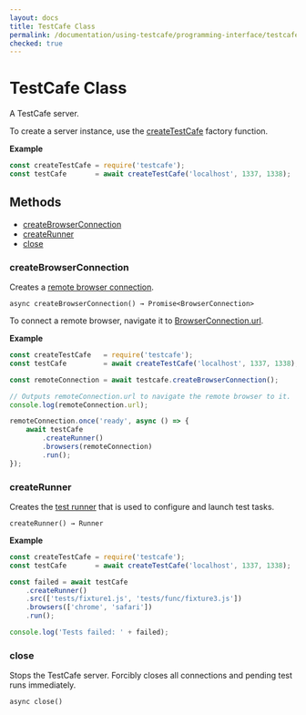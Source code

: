 ```yaml
---
layout: docs
title: TestCafe Class
permalink: /documentation/using-testcafe/programming-interface/testcafe.html
checked: true
---
```

# TestCafe Class

A TestCafe server.

To create a server instance, use the [createTestCafe](createtestcafe.md) factory function.

**Example**

```js
const createTestCafe = require('testcafe');
const testCafe       = await createTestCafe('localhost', 1337, 1338);
```

## Methods

* [createBrowserConnection](#createbrowserconnection)
* [createRunner](#createrunner)
* [close](#close)

### createBrowserConnection

Creates a [remote browser connection](browserconnection.md).

```text
async createBrowserConnection() → Promise<BrowserConnection>
```

To connect a remote browser, navigate it to [BrowserConnection.url](browserconnection.md#url).

**Example**

```js
const createTestCafe   = require('testcafe');
const testCafe         = await createTestCafe('localhost', 1337, 1338);

const remoteConnection = await testcafe.createBrowserConnection();

// Outputs remoteConnection.url to navigate the remote browser to it.
console.log(remoteConnection.url);

remoteConnection.once('ready', async () => {
    await testCafe
        .createRunner()
        .browsers(remoteConnection)
        .run();
});
```

### createRunner

Creates the [test runner](runner.md) that is used to configure and launch test tasks.

```text
createRunner() → Runner
```

**Example**

```js
const createTestCafe = require('testcafe');
const testCafe       = await createTestCafe('localhost', 1337, 1338);

const failed = await testCafe
    .createRunner()
    .src(['tests/fixture1.js', 'tests/func/fixture3.js'])
    .browsers(['chrome', 'safari'])
    .run();

console.log('Tests failed: ' + failed);
```

### close

Stops the TestCafe server. Forcibly closes all connections and pending test runs immediately.

```text
async close()
```